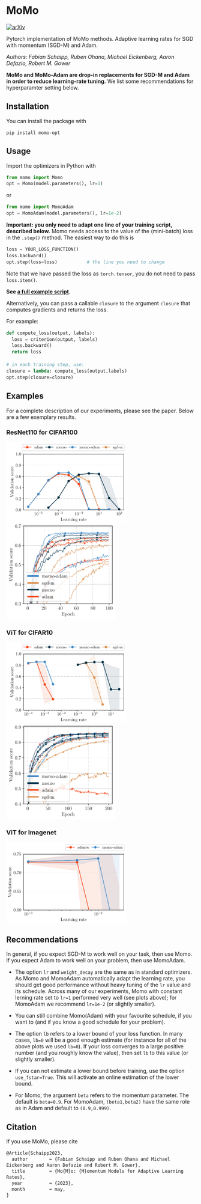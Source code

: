 # MoMo
[![arXiv](https://img.shields.io/badge/arXiv-2305.07583-b31b1b.svg)](https://arxiv.org/abs/2305.07583)

Pytorch implementation of MoMo methods. Adaptive learning rates for SGD with momentum (SGD-M) and Adam. 

*Authors: Fabian Schaipp, Ruben Ohana, Michael Eickenberg, Aaron Defazio, Robert M. Gower*

**MoMo and MoMo-Adam are drop-in replacements for SGD-M and Adam in order to reduce learning-rate tuning.**
We list some recommendations for hyperparamter setting below. 


## Installation

You can install the package with

```
pip install momo-opt
```

## Usage

Import the optimizers in Python with

``` python
from momo import Momo
opt = Momo(model.parameters(), lr=1)
```
or

``` python
from momo import MomoAdam
opt = MomoAdam(model.parameters(), lr=1e-2)
```

**Important: you only need to adapt one line of your training script, described below.** 
Momo needs access to the value of the (mini-batch) loss in the ``.step()`` method. The easiest way to do this is

``` python
loss = YOUR_LOSS_FUNCTION()
loss.backward()
opt.step(loss=loss)           # the line you need to change
```

Note that we have passed the loss as `torch.tensor`, you do not need to pass `loss.item()`.

**See [a full example script](example.py).**


Alternatively, you can pass a callable ``closure`` to the argument `closure` that computes gradients and returns the loss. 

For example:

``` python
def compute_loss(output, labels):
  loss = criterion(output, labels)
  loss.backward()
  return loss

# in each training step, use:
closure = lambda: compute_loss(output,labels)
opt.step(closure=closure)
```



## Examples

For a complete description of our experiments, please see the paper. Below are a few exemplary results.

### ResNet110 for CIFAR100

<p float="left">
    <img src="png/cifar100_resnet.png" width="320" />
    <img src="png/cifar100_resnet_training.png" width="290" />
</p>

### ViT for CIFAR10


<p float="left">
    <img src="png/cifar10_vit.png" width="320" />
    <img src="png/cifar10_vit_training.png" width="290" />
</p>

### ViT for Imagenet


<p float="left">
    <img src="png/imagenet_vit.png" width="320" />
</p>


## Recommendations

In general, if you expect SGD-M to work well on your task, then use Momo. If you expect Adam to work well on your problem, then use MomoAdam.

* The option `lr` and `weight_decay` are the same as in standard optimizers. As Momo and MomoAdam automatically adapt the learning rate, you should get good performance without heavy tuning of the `lr` value and its schedule. Across many of our experiments, Momo with constant lerning rate set to `lr=1` performed very well (see plots above); for MomoAdam we recommend `lr=1e-2` (or slightly smaller).

* You can still combine Momo(Adam) with your favourite schedule, if you want to (and if you know a good schedule for your problem).


* The option `lb` refers to a lower bound of your loss function. In many cases, `lb=0` will be a good enough estimate (for instance for all of the above plots we used `lb=0`). If your loss converges to a large positive number (and you roughly know the value), then set `lb` to this value (or slightly smaller). 

* If you can not estimate a lower bound before training, use the option `use_fstar=True`. This will activate an online estimation of the lower bound.

* For Momo, the argument `beta` refers to the momentum parameter. The default is `beta=0.9`. For MomoAdam, `(beta1,beta2)` have the same role as in Adam and default to `(0.9,0.999)`.




## Citation

If you use MoMo, please cite

```
@Article{Schaipp2023,
  author        = {Fabian Schaipp and Ruben Ohana and Michael Eickenberg and Aaron Defazio and Robert M. Gower},
  title         = {Mo{M}o: {M}omentum Models for Adaptive Learning Rates},
  year          = {2023},
  month         = may,
}
```